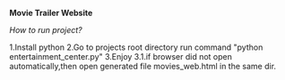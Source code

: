 **Movie Trailer Website**

_How to run project?_

1.Install python
2.Go to projects root directory run command "python entertainment_center.py"
3.Enjoy
3.1.if browser did not open automatically,then open generated file movies_web.html in the same dir.